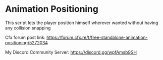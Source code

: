# Animation Positioning

This script lets the player position himself wherever wanted without having any collision snapping

Cfx forum post link: https://forum.cfx.re/t/free-standalone-animation-positioning/5272034

My Discord Community Server: https://discord.gg/wpfAmsb9SH
